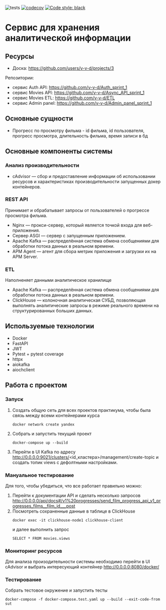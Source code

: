 ![tests](https://github.com/v-v-d/ugc_sprint_1/actions/workflows/tests.yml/badge.svg)
[![codecov](https://codecov.io/gh/v-v-d/ugc_sprint_1/branch/main/graph/badge.svg?token=Q8NOGB813N)](https://codecov.io/gh/v-v-d/ugc_sprint_1)
<a href="https://github.com/psf/black"><img alt="Code style: black" src="https://img.shields.io/badge/code%20style-black-000000.svg"></a>

# Cервис для хранения аналитической информации

## Ресурсы
- Доска: https://github.com/users/v-v-d/projects/3

Репозитории:
- сервис Auth API: https://github.com/v-v-d/Auth_sprint_1
- сервис Movies API: https://github.com/v-v-d/Async_API_sprint_1
- сервис Movies ETL: https://github.com/v-v-d/ETL
- сервис Admin panel: https://github.com/v-v-d/Admin_panel_sprint_1


## Основные сущности
- Прогресс по просмотру фильма - id фильма, id пользователя, прогресс просмотра, длительность фильма, 
время записи в бд


## Основные компоненты системы
### Анализ производительности
- cAdvisor — сбор и предоставление информации об использовании ресурсов и характеристиках 
производительности запущенных докер контейнеров.

### REST API 
Принимает и обрабатывает запросы от пользователей о прогрессе просмотра фильма.
- Nginx — прокси-сервер, который является точкой входа для веб-приложения.
- Cервер ASGI — сервер с запущенным приложением.
- Apache Kafka — распределённая система обмена сообщениями для обработки потока данных 
в реальном времени.
- APM Agent — агент для сбора метрик приложения и загрузки их на APM Server.

### ETL 
Наполненяет данными аналитическое хранилище
- Apache Kafka — распределённая система обмена сообщениями для обработки потока данных 
в реальном времени.
- ClickHouse — колоночная аналитическая СУБД, позволяющая выполнять аналитические 
запросы в режиме реального времени на структурированных больших данных.

## Используемые технологии
- Docker
- FastAPI
- JWT
- Pytest + pytest coverage
- httpx
- aiokafka
- aiochclient

## Работа с проектом
### Запуск
1. Создать общую сеть для всех проектов практикума, чтобы была связь между всеми контейнерами курса
    ```shell
    docker network create yandex
    ```
2. Собрать и запустить текущий проект
    ```shell
    docker-compose up --build
    ```
3. Перейти в UI Kafka по адресу http://0.0.0.0:9021/clusters/<id_кластера>/management/create-topic 
и создать топик views с дефолтными настройками.

### Мануальное тестирование
Для того, чтобы убедиться, что все работает правильно можно:
1. Перейти к документации API и сделать несколько запросов 
http://0.0.0.0/api/docs#/v1%20progresses/send_film_progress_api_v1_progresses_films__film_id___post
2. Посмотреть сохраненные данные в таблице в ClickHouse
    ```shell
    docker exec -it clickhouse-node1 clickhouse-client
    ```
    и далее выполнить запрос
    ```shell
    SELECT * FROM movies.views
    ```

### Мониторинг ресурсов
Для анализа произодительности системы необходимо перейти в UI cAdvisor и выбрать
интересующий контейнер
http://0.0.0.0:8080/docker/

### Тестирование
Собрать тестовое окружение и запустить тесты
```shell
docker-compose -f docker-compose.test.yaml up --build --exit-code-from sut
```
